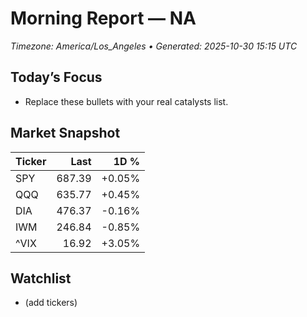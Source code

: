 # Morning Report — NA
_Timezone: America/Los_Angeles • Generated: 2025-10-30 15:15 UTC_

## Today’s Focus
- Replace these bullets with your real catalysts list.

## Market Snapshot
| Ticker | Last | 1D % |
|---|---:|---:|
| SPY | 687.39 | +0.05% |
| QQQ | 635.77 | +0.45% |
| DIA | 476.37 | -0.16% |
| IWM | 246.84 | -0.85% |
| ^VIX | 16.92 | +3.05% |

## Watchlist
- (add tickers)
